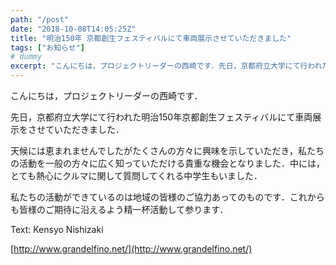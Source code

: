 ```yaml
---
path: "/post"
date: "2018-10-08T14:05:25Z"
title: "明治150年 京都創生フェスティバルにて車両展示させていただきました"
tags: ["お知らせ"]
# dummy
excerpt: "こんにちは，プロジェクトリーダーの西崎です．先日，京都府立大学にて行われた明治150年京都創生フェスティバルにて車両展示をさせていただきました．天候には恵まれませんでしたがたくさんの方々に興味を示し..."
---
```


[](08-1.jpg)

こんにちは，プロジェクトリーダーの西崎です．

先日，京都府立大学にて行われた明治150年京都創生フェスティバルにて車両展示をさせていただきました．

天候には恵まれませんでしたがたくさんの方々に興味を示していただき，私たちの活動を一般の方々に広く知っていただける貴重な機会となりました．中には，とても熱心にクルマに関して質問してくれる中学生もいました．

私たちの活動ができているのは地域の皆様のご協力あってのものです．これからも皆様のご期待に沿えるよう精一杯活動して参ります．

[](08-2.jpg)

Text: Kensyo Nishizaki

[http://www.grandelfino.net/](http://www.grandelfino.net/)